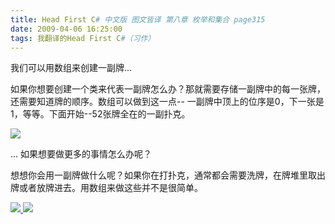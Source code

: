 ```yaml
---
title: Head First C# 中文版 图文皆译 第八章 枚举和集合 page315
date: 2009-04-06 16:25:00
tags: 我翻译的Head First C#（习作）
---
```

我们可以用数组来创建一副牌...

如果你想要创建一个类来代表一副牌怎么办？那就需要存储一副牌中的每一张牌，还需要知道牌的顺序。数组可以做到这一点--
一副牌中顶上的位序是0，下一张是1，等等。下面开始--52张牌全在的一副扑克。

![](https://p-blog.csdn.net/images/p_blog_csdn_net/cuipengfei1/EntryImages/20090406/2009-04-06_16-16-56.jpg)

...  如果想要做更多的事情怎么办呢？

想想你会用一副牌做什么呢？如果你在打扑克，通常都会需要洗牌，在牌堆里取出牌或者放牌进去。用数组来做这些并不是很简单。



[ ![](https://profile.csdnimg.cn/5/2/5/3_cuipengfei1)
![](https://g.csdnimg.cn/static/user-reg-year/1x/11.png)
](https://blog.csdn.net/cuipengfei1)





